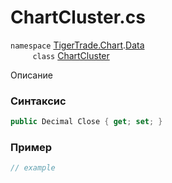
# ChartCluster.cs
`namespace` [TigerTrade.Chart](../../../../TigerTrade.Chart.md).[Data](../../../../TigerTrade.Chart/Data.md)  
&nbsp;&nbsp;&nbsp;&nbsp;&nbsp;&nbsp;&nbsp;&nbsp;&nbsp;`class` [ChartCluster](../../ChartCluster.cs.md)

Описание

### Синтаксис
```csharp
public Decimal Close { get; set; }
```
### Пример  
```csharp
// example
```
